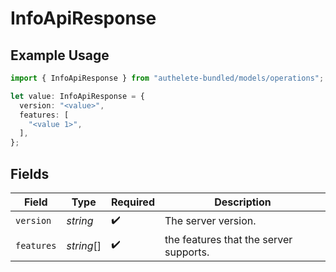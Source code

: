 # InfoApiResponse

## Example Usage

```typescript
import { InfoApiResponse } from "authelete-bundled/models/operations";

let value: InfoApiResponse = {
  version: "<value>",
  features: [
    "<value 1>",
  ],
};
```

## Fields

| Field                                  | Type                                   | Required                               | Description                            |
| -------------------------------------- | -------------------------------------- | -------------------------------------- | -------------------------------------- |
| `version`                              | *string*                               | :heavy_check_mark:                     | The server version.                    |
| `features`                             | *string*[]                             | :heavy_check_mark:                     | the features that the server supports. |